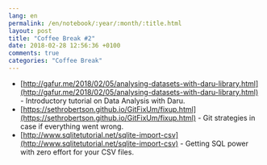 ```yaml
---
lang: en
permalink: /en/notebook/:year/:month/:title.html
layout: post
title: "Coffee Break #2"
date: 2018-02-28 12:56:36 +0100
comments: true
categories: "Coffee Break"
---
```


- [http://gafur.me/2018/02/05/analysing-datasets-with-daru-library.html](http://gafur.me/2018/02/05/analysing-datasets-with-daru-library.html) - Introductory tutorial on Data Analysis with Daru.
- [https://sethrobertson.github.io/GitFixUm/fixup.html](https://sethrobertson.github.io/GitFixUm/fixup.html) - Git strategies in case if everything went wrong.
- [http://www.sqlitetutorial.net/sqlite-import-csv](http://www.sqlitetutorial.net/sqlite-import-csv) - Getting SQL power with zero effort for your CSV files.
